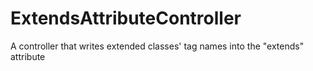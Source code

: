 # ExtendsAttributeController

A controller that writes extended classes' tag names into the "extends" attribute